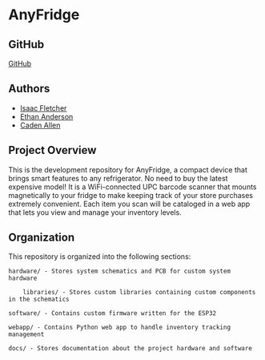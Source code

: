 # AnyFridge

## GitHub
[GitHub](https://github.com/AnyFridgeDev/AnyFridge)

## Authors
- [Isaac Fletcher](https://github.com/isaac-fletcher)
- [Ethan Anderson](https://github.com/Elan456)
- [Caden Allen](https://github.com/coolguycaden)

## Project Overview

This is the development repository for AnyFridge, a compact device that brings smart features to any refrigerator. No need to buy the latest expensive model!
It is a WiFi-connected UPC barcode scanner that mounts magnetically to your fridge to make keeping track of your store purchases extremely convenient. Each item you scan will be cataloged in a web app that lets you view and manage your inventory levels.

## Organization

This repository is organized into the following sections:
    
    hardware/ - Stores system schematics and PCB for custom system hardware
        
        libraries/ - Stores custom libraries containing custom components in the schematics
    
    software/ - Contains custom firmware written for the ESP32
        
    webapp/ - Contains Python web app to handle inventory tracking management
    
    docs/ - Stores documentation about the project hardware and software
